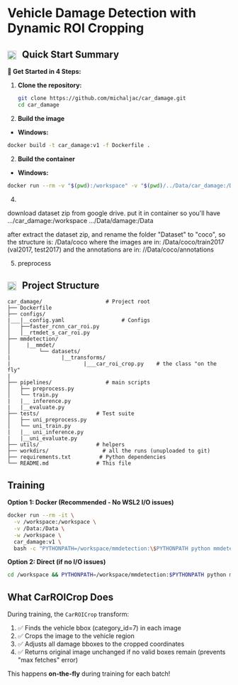 # Vehicle Damage Detection with Dynamic ROI Cropping

## <img src="" width="20" height="20" style="vertical-align: middle; margin-right: 8px;"> Quick Start Summary
<div>

**🚀 Get Started in 4 Steps:**

1. **Clone the repository:**
   ```bash
   git clone https://github.com/michaljac/car_damage.git
   cd car_damage
   ```

2. **Build the image**
- **Windows:**
```bash
docker build -t car_damage:v1 -f Dockerfile .
```

2. **Build the container**
- **Windows:**

```bash
docker run --rm -v "$(pwd):/workspace" -v "$(pwd)/../Data/car_damage:/Data" car_damage:v1
```

4. 
download dataset zip from google drive.
put it in container so you'll have 
.../car_damage:/workspace
.../Data/damage:/Data

after extract the dataset zip, and rename the folder "Dataset" to "coco", so the structure is:
/Data/coco
where the images are in: /Data/coco/train2017 (val2017, test2017)
and the annotations are in: //Data/coco/annotations

5. preprocess



## <img src="" width="20" height="20" style="vertical-align: middle; margin-right: 8px;"> Project Structure

```
car_damage/                    # Project root
├── Dockerfile               
├── configs/   
|___|__config.yaml                  # Configs
│   ├──faster_rcnn_car_roi.py                 
│   │__rtmdet_s_car_roi.py   
├── mmdetection/                     
│     |__mmdet/                
│         └── datasets/
|                |__transforms/
|                       |___car_roi_crop.py    # the class "on the fly"
|
├── pipelines/                 # main scripts
│   ├── preprocess.py    
│   └── train.py
|   |__ inference.py
|   |__evaluate.py  
├── tests/                  # Test suite
│   ├── uni_preprocess.py    
│   └── uni_train.py
|   |__ uni_inference.py
|   |__uni_evaluate.py                 
├── utils/                  # helpers
├── workdirs/                 # all the runs (unuploaded to git)
├── requirements.txt         # Python dependencies
└── README.md               # This file
```



## Training

**Option 1: Docker (Recommended - No WSL2 I/O issues)**
```bash
docker run --rm -it \
  -v /workspace:/workspace \
  -v /Data:/Data \
  -w /workspace \
  car_damage:v1 \
  bash -c "PYTHONPATH=/workspace/mmdetection:\$PYTHONPATH python mmdetection/tools/train.py configs/rtmdet_s_car_roi.py --work-dir work_dirs/rtmdet_s_car_roi"
```

**Option 2: Direct (if no I/O issues)**
```bash
cd /workspace && PYTHONPATH=/workspace/mmdetection:$PYTHONPATH python mmdetection/tools/train.py configs/rtmdet_s_car_roi.py --work-dir work_dirs/rtmdet_s_car_roi
```

## What CarROICrop Does

During training, the `CarROICrop` transform:
1. ✅ Finds the vehicle bbox (category_id=7) in each image
2. ✅ Crops the image to the vehicle region  
3. ✅ Adjusts all damage bboxes to the cropped coordinates
4. ✅ Returns original image unchanged if no valid boxes remain (prevents "max fetches" error)

This happens **on-the-fly** during training for each batch!